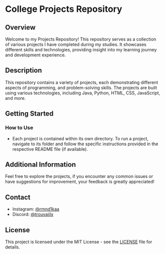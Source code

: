 # College Projects Repository

## Overview

Welcome to my Projects Repository! This repository serves as a collection of various projects I have completed during my studies. It showcases different skills and technologies, providing insight into my learning journey and development experience.

## Description

This repository contains a variety of projects, each demonstrating different aspects of programming, and problem-solving skills. The projects are built using various technologies, including Java, Python, HTML, CSS, JavaScript, and more.

## Getting Started

### How to Use
- Each project is contained within its own directory. To run a project, navigate to its folder and follow the specific instructions provided in the respective README file (if available).

## Additional Information

Feel free to explore the projects, if you encounter any common issues or have suggestions for improvement, your feedback is greatly appreciated!

## Contact

- Instagram: [@rmnd1kaa](https://instagram.com/rmnd1kaa)
- Discord: [@trouvaiilx](https://discordapp.com/users/trouvaiilx)

## License
This project is licensed under the MIT License - see the [LICENSE](LICENSE) file for details.